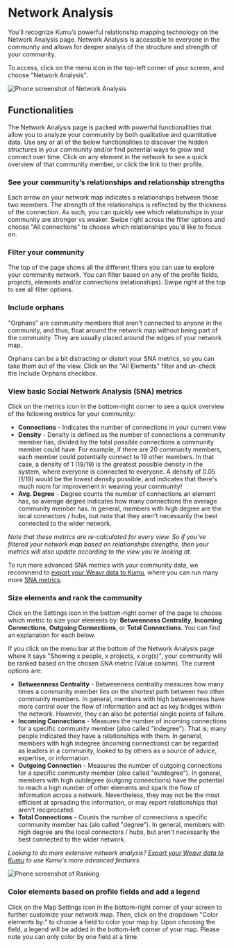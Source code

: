 # Network Analysis

You’ll recognize Kumu’s powerful relationship mapping technology on the Network Analysis page. 
Network Analysis is accessible to everyone in the community and allows for deeper analyis of the structure and strength of your community. 

To access, click on the menu icon in the top-left corner of your screen, and choose "Network Analysis". 

![Phone screenshot of Network Analysis](/images/Network-Analysis.jpg)

## Functionalities 
The Network Analysis page is packed with powerful functionalities that allow you to analyze your community by both qualitative and quantitative data. 
Use any or all of the below functionalities to discover the hidden structures in your community and/or find potential ways to grow and connect over time. Click on any element in the network to see a quick overview of that community member, or click the link to their profile. 

### See your community’s relationships and relationship strengths
Each arrow on your network map indicates a relationships between those two members. The strength of the relationships is reflected by the thickness of the connection. As such, you can quickly see which relationships in your community are stronger vs weaker. Swipe right across the filter options and choose "All connections" to choose which relationships you'd like to focus on. 

### Filter your community
The top of the page shows all the different filters you can use to explore your community network. You can filter based on any of the profile fields, projects, elements and/or connections (relationships). Swipe right at the top to see all filter options. 

### Include orphans
"Orphans" are community members that aren't connected to anyone in the community, and thus, float around the network map without being part of the community. They are usually placed around the edges of your network map.

Orphans can be a bit distracting or distort your SNA metrics, so you can take them out of the view. Click on the "All Elements" filter and un-check the Include Orphans checkbox. 

### View basic Social Network Analysis (SNA) metrics

Click on the metrics icon in the bottom-right corner to see a quick overview of the following metrics for your community: 

- **Connections** - Indicates the number of connections in your current view
- **Density** - Density is defined as the number of connections a community member has, divided by the total possible connections a community member could have. For example, if there are 20 community members, each member could potentially connect to 19 other members. In that case, a density of 1 (19/19) is the greatest possible density in the system, where everyone is connected to everyone. A density of 0.05 (1/19) would be the lowest density possible, and indicates that there's much room for improvement in weaving your community!
- **Avg. Degree** - Degree counts the number of connections an element has, so average degree indicates how many connections the average community member has. In general, members with high degree are the local connectors / hubs, but note that they aren't necessarily the best connected to the wider network.

*Note that these metrics are re-calculated for every view. So if you've filtered your network map based on relationships strengths, then your metrics will also update according to the view you're looking at.*

To run more advanced SNA metrics with your community data, we recommend to [export your Weavr data to Kumu](/guides/export-kumu.md), where you can run many more [SNA metrics](https://docs.kumu.io/guides/metrics.html). 

### Size elements and rank the community
Click on the Settings icon in the bottom-right corner of the page to choose which metric to size your elements by: **Betweenness Centrality**, **Incoming Connections**, **Outgoing Connections**, or **Total Connections**. You can find an explanation for each below. 

If you click on the menu bar at the bottom of the Network Analysis page where it says "Showing x people, x projects, x org(s)", your community will be ranked based on the chosen SNA metric (Value column). The current options are: 

- **Betweenness Centrality** - Betweenness centrality measures how many times a community member lies on the shortest path between two other community members. In general, members with high betweenness have more control over the flow of information and act as key bridges within the network. However, they can also be potential single points of failure.
- **Incoming Connections** - Measures the number of incoming connections for a specific community member (also called "indegree"). That is; many people indicated they have a relationships with them. In general, members with high indegree (incoming connections) can be regarded as leaders in a community, looked to by others as a source of advice, expertise, or information.
- **Outgoing Connection** - Measures the number of outgoing connections for a specific community member (also called "outdegree"). In general, members with high outdegree (outgong connections) have the potential to reach a high number of other elements and spark the flow of information across a network. Nevertheless, they may not be the most efficient at spreading the information, or may report relationships that aren't reciprocated. 
- **Total Connections** - Counts the number of connections a specific community member has (alo called "degree"). In general, members with high degree are the local connectors / hubs, but aren't necessarily the best connected to the wider network.

*Looking to do more extensive network analysis?
[Export your Weavr data to Kumu](/guides/export-kumu.md) to use Kumu's more advanced features.*

![Phone screenshot of Ranking](/images/ranking.jpg)

### Color elements based on profile fields and add a legend
Click on the Map Settings icon in the bottom-right corner of your screen to further customize your network map. Then, click on the dropdown "Color elements by:" to choose a field to color your map by. Upon choosing the field, a legend will be added in the bottom-left corner of your map. Please note you can only color by one field at a time.
